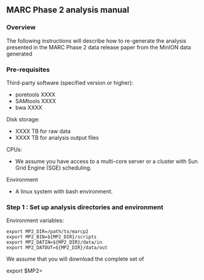 ## MARC Phase 2 analysis manual

### Overview

The following instructions will describe how to re-generate the analysis
presented in the MARC Phase 2 data release paper from the MinION data
generated

### Pre-requisites

Third-party software (specified version or higher):
- poretools  XXXX 
- SAMtools  XXXX
- bwa XXXX

Disk storage:
- XXXX TB for raw data
- XXXX TB for analysis output files

CPUs:
- We assume you have access to a multi-core server or a cluster with Sun Grid Engine (SGE) scheduling.

Environment
- A linux system with bash environment.

### Step 1 : Set up analysis directories and environment

Environment variables:

```shell
export MP2_DIR=/path/to/marcp2
export MP2_BIN=${MP2_DIR}/scripts
export MP2_DATIN=${MP2_DIR}/data/in
export MP2_DATOUT=${MP2_DIR}/data/out
```

We assume that you will download the complete set of 

export $MP2=
